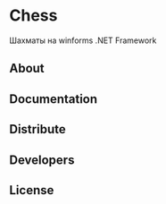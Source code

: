 # Chess
Шахматы на winforms .NET Framework



## About



## Documentation



## Distribute




## Developers



## License
